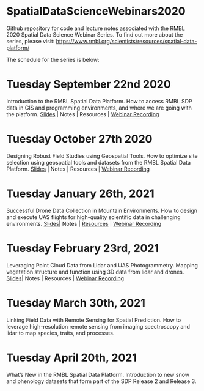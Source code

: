 # SpatialDataScienceWebinars2020
Github repository for code and lecture notes associated with the RMBL 2020 Spatial Data Science Webinar Series. To find out more about the series, please visit:
https://www.rmbl.org/scientists/resources/spatial-data-platform/

The schedule for the series is below:

# Tuesday September 22nd 2020
Introduction to the RMBL Spatial Data Platform. How to access RMBL SDP data in GIS and programming environments, and where we are going with the platform.
[Slides](https://github.com/ikb-rmbl/SpatialDataScienceWebinars2020/blob/master/Webinar1_SDP_Intro/slides/SpatialDataScienceWebinar1_SDP_Intro.pdf) | Notes | Resources | [Webinar Recording](https://youtu.be/0PdRIbA0QJM)

# Tuesday October 27th 2020 
Designing Robust Field Studies using Geospatial Tools. How to optimize site selection using geospatial tools and datasets from the RMBL Spatial Data Platform. [Slides](https://github.com/ikb-rmbl/SpatialDataScienceWebinars2020/blob/master/Webinar2_Study_Design/slides/SpatialDataScienceWebinar2_study_design.pdf) | Notes | Resources | [Webinar Recording](https://youtu.be/X5y1tj8mhZo)

# Tuesday January 26th, 2021 
Successful Drone Data Collection in Mountain Environments. How to design and execute UAS flights for high-quality scientific data in challenging environments. [Slides](https://github.com/ikb-rmbl/SpatialDataScienceWebinars2020/blob/master/Webinar3_Drone_Planning/slides/SpatialDataScienceWebinar3_drones.pdf)| Notes | [Resources](https://github.com/ikb-rmbl/SpatialDataScienceWebinars2020/tree/master/Webinar3_Drone_Planning/resources) | [Webinar Recording](https://youtu.be/Pq8btEZRCvM)

# Tuesday February 23rd, 2021 
Leveraging Point Cloud Data from Lidar and UAS Photogrammetry. Mapping vegetation structure and function using 3D data from lidar and drones. [Slides](https://github.com/ikb-rmbl/SpatialDataScienceWebinars2020/blob/master/Webinar4_Point_Clouds/slides/SpatialDataScienceWebinar4_pointclouds.pdf)| Notes | Resources | [Webinar Recording](https://youtu.be/_WN-81Z-eBE)

# Tuesday March 30th, 2021 
Linking Field Data with Remote Sensing for Spatial Prediction. How to leverage high-resolution remote sensing from imaging spectroscopy and lidar to map species, traits, and processes.

# Tuesday April 20th, 2021 
What’s New in the RMBL Spatial Data Platform. Introduction to new snow and phenology datasets that form part of the SDP Release 2 and Release 3.
